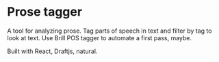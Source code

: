 # Prose tagger

A tool for analyzing prose. Tag parts of speech in text and filter by tag to look at text. Use Brill POS tagger to automate a first pass, maybe.

Built with React, Draftjs, natural.
